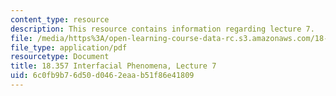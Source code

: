 ```yaml
---
content_type: resource
description: This resource contains information regarding lecture 7.
file: /media/https%3A/open-learning-course-data-rc.s3.amazonaws.com/18-357-interfacial-phenomena-fall-2010/6c0fb9b76d50d0462eaab51f86e41809_MIT18_357F10_Lecture7.pdf
file_type: application/pdf
resourcetype: Document
title: 18.357 Interfacial Phenomena, Lecture 7
uid: 6c0fb9b7-6d50-d046-2eaa-b51f86e41809
---
```

